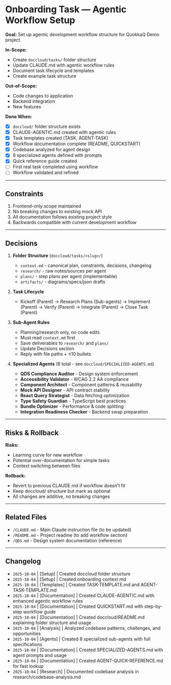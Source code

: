 # Onboarding Task — Agentic Workflow Setup

**Goal:** Set up agentic development workflow structure for QuokkaQ Demo project.

**In-Scope:**
- Create `doccloud/tasks/` folder structure
- Update CLAUDE.md with agentic workflow rules
- Document task lifecycle and templates
- Create example task structure

**Out-of-Scope:**
- Code changes to application
- Backend integration
- New features

**Done When:**
- [x] `doccloud/` folder structure exists
- [x] CLAUDE-AGENTIC.md created with agentic rules
- [x] Task templates created (TASK, AGENT-TASK)
- [x] Workflow documentation complete (README, QUICKSTART)
- [x] Codebase analyzed for agent design
- [x] 8 specialized agents defined with prompts
- [x] Quick reference guide created
- [ ] First real task completed using workflow
- [ ] Workflow validated and refined

---

## Constraints

1. Frontend-only scope maintained
2. No breaking changes to existing mock API
3. All documentation follows existing project style
4. Backwards compatible with current development workflow

---

## Decisions

1. **Folder Structure** (`doccloud/tasks/<slug>/`)
   - `context.md` - canonical plan, constraints, decisions, changelog
   - `research/` - raw notes/sources per agent
   - `plans/` - step plans per agent (implementable)
   - `artifacts/` - diagrams/specs/json drafts

2. **Task Lifecycle**
   - Kickoff (Parent) → Research Plans (Sub-agents) → Implement (Parent) → Verify (Parent) → Integrate (Parent) → Close Task (Parent)

3. **Sub-Agent Rules**
   - Planning/research only, no code edits
   - Must read `context.md` first
   - Save deliverables to `research/` and `plans/`
   - Update Decisions section
   - Reply with file paths + ≤10 bullets

4. **Specialized Agents** (8 total - see `doccloud/SPECIALIZED-AGENTS.md`)
   - **QDS Compliance Auditor** - Design system enforcement
   - **Accessibility Validator** - WCAG 2.2 AA compliance
   - **Component Architect** - Component patterns & reusability
   - **Mock API Designer** - API contract stability
   - **React Query Strategist** - Data fetching optimization
   - **Type Safety Guardian** - TypeScript best practices
   - **Bundle Optimizer** - Performance & code splitting
   - **Integration Readiness Checker** - Backend swap preparation

---

## Risks & Rollback

**Risks:**
- Learning curve for new workflow
- Potential over-documentation for simple tasks
- Context switching between files

**Rollback:**
- Revert to previous CLAUDE.md if workflow doesn't fit
- Keep doccloud/ structure but mark as optional
- All changes are additive, no breaking changes

---

## Related Files

- `/CLAUDE.md` - Main Claude instruction file (to be updated)
- `/README.md` - Project readme (to add workflow section)
- `/QDS.md` - Design system documentation (reference)

---

## Changelog

- `2025-10-04` | [Setup] | Created doccloud folder structure
- `2025-10-04` | [Setup] | Created onboarding context.md
- `2025-10-04` | [Templates] | Created TASK-TEMPLATE.md and AGENT-TASK-TEMPLATE.md
- `2025-10-04` | [Documentation] | Created CLAUDE-AGENTIC.md with enhanced agentic workflow rules
- `2025-10-04` | [Documentation] | Created QUICKSTART.md with step-by-step workflow guide
- `2025-10-04` | [Documentation] | Created doccloud/README.md explaining folder structure and usage
- `2025-10-04` | [Analysis] | Analyzed codebase patterns, challenges, and opportunities
- `2025-10-04` | [Agents] | Created 8 specialized sub-agents with full specifications
- `2025-10-04` | [Documentation] | Created SPECIALIZED-AGENTS.md with agent prompts and usage
- `2025-10-04` | [Documentation] | Created AGENT-QUICK-REFERENCE.md for fast lookup
- `2025-10-04` | [Research] | Documented codebase analysis in research/codebase-analysis.md
